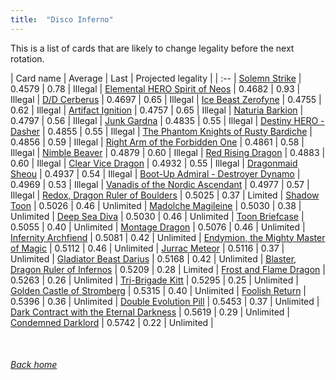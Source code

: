 ```yaml
---
title:  "Disco Inferno"
---
```


This is a list of cards that are likely to change legality before the next rotation.

| Card name | Average | Last | Projected legality |
| :-- |
[Solemn Strike](https://db.ygoprodeck.com/card/?search=Solemn%20Strike) | 0.4579 | 0.78 | Illegal |
[Elemental HERO Spirit of Neos](https://db.ygoprodeck.com/card/?search=Elemental%20HERO%20Spirit%20of%20Neos) | 0.4682 | 0.93 | Illegal |
[D/D Cerberus](https://db.ygoprodeck.com/card/?search=D/D%20Cerberus) | 0.4697 | 0.65 | Illegal |
[Ice Beast Zerofyne](https://db.ygoprodeck.com/card/?search=Ice%20Beast%20Zerofyne) | 0.4755 | 0.62 | Illegal |
[Artifact Ignition](https://db.ygoprodeck.com/card/?search=Artifact%20Ignition) | 0.4757 | 0.65 | Illegal |
[Naturia Barkion](https://db.ygoprodeck.com/card/?search=Naturia%20Barkion) | 0.4797 | 0.56 | Illegal |
[Junk Gardna](https://db.ygoprodeck.com/card/?search=Junk%20Gardna) | 0.4835 | 0.55 | Illegal |
[Destiny HERO - Dasher](https://db.ygoprodeck.com/card/?search=Destiny%20HERO%20-%20Dasher) | 0.4855 | 0.55 | Illegal |
[The Phantom Knights of Rusty Bardiche](https://db.ygoprodeck.com/card/?search=The%20Phantom%20Knights%20of%20Rusty%20Bardiche) | 0.4856 | 0.59 | Illegal |
[Right Arm of the Forbidden One](https://db.ygoprodeck.com/card/?search=Right%20Arm%20of%20the%20Forbidden%20One) | 0.4861 | 0.58 | Illegal |
[Nimble Beaver](https://db.ygoprodeck.com/card/?search=Nimble%20Beaver) | 0.4879 | 0.60 | Illegal |
[Red Rising Dragon](https://db.ygoprodeck.com/card/?search=Red%20Rising%20Dragon) | 0.4883 | 0.60 | Illegal |
[Clear Vice Dragon](https://db.ygoprodeck.com/card/?search=Clear%20Vice%20Dragon) | 0.4932 | 0.55 | Illegal |
[Dragonmaid Sheou](https://db.ygoprodeck.com/card/?search=Dragonmaid%20Sheou) | 0.4937 | 0.54 | Illegal |
[Boot-Up Admiral - Destroyer Dynamo](https://db.ygoprodeck.com/card/?search=Boot-Up%20Admiral%20-%20Destroyer%20Dynamo) | 0.4969 | 0.53 | Illegal |
[Vanadis of the Nordic Ascendant](https://db.ygoprodeck.com/card/?search=Vanadis%20of%20the%20Nordic%20Ascendant) | 0.4977 | 0.57 | Illegal |
[Redox, Dragon Ruler of Boulders](https://db.ygoprodeck.com/card/?search=Redox,%20Dragon%20Ruler%20of%20Boulders) | 0.5025 | 0.37 | Limited |
[Shadow Toon](https://db.ygoprodeck.com/card/?search=Shadow%20Toon) | 0.5026 | 0.46 | Unlimited |
[Madolche Magileine](https://db.ygoprodeck.com/card/?search=Madolche%20Magileine) | 0.5030 | 0.38 | Unlimited |
[Deep Sea Diva](https://db.ygoprodeck.com/card/?search=Deep%20Sea%20Diva) | 0.5030 | 0.46 | Unlimited |
[Toon Briefcase](https://db.ygoprodeck.com/card/?search=Toon%20Briefcase) | 0.5055 | 0.40 | Unlimited |
[Montage Dragon](https://db.ygoprodeck.com/card/?search=Montage%20Dragon) | 0.5076 | 0.46 | Unlimited |
[Infernity Archfiend](https://db.ygoprodeck.com/card/?search=Infernity%20Archfiend) | 0.5081 | 0.42 | Unlimited |
[Endymion, the Mighty Master of Magic](https://db.ygoprodeck.com/card/?search=Endymion,%20the%20Mighty%20Master%20of%20Magic) | 0.5112 | 0.46 | Unlimited |
[Jurrac Meteor](https://db.ygoprodeck.com/card/?search=Jurrac%20Meteor) | 0.5116 | 0.37 | Unlimited |
[Gladiator Beast Darius](https://db.ygoprodeck.com/card/?search=Gladiator%20Beast%20Darius) | 0.5168 | 0.42 | Unlimited |
[Blaster, Dragon Ruler of Infernos](https://db.ygoprodeck.com/card/?search=Blaster,%20Dragon%20Ruler%20of%20Infernos) | 0.5209 | 0.28 | Limited |
[Frost and Flame Dragon](https://db.ygoprodeck.com/card/?search=Frost%20and%20Flame%20Dragon) | 0.5263 | 0.26 | Unlimited |
[Tri-Brigade Kitt](https://db.ygoprodeck.com/card/?search=Tri-Brigade%20Kitt) | 0.5295 | 0.25 | Unlimited |
[Golden Castle of Stromberg](https://db.ygoprodeck.com/card/?search=Golden%20Castle%20of%20Stromberg) | 0.5315 | 0.40 | Unlimited |
[Foolish Return](https://db.ygoprodeck.com/card/?search=Foolish%20Return) | 0.5396 | 0.36 | Unlimited |
[Double Evolution Pill](https://db.ygoprodeck.com/card/?search=Double%20Evolution%20Pill) | 0.5453 | 0.37 | Unlimited |
[Dark Contract with the Eternal Darkness](https://db.ygoprodeck.com/card/?search=Dark%20Contract%20with%20the%20Eternal%20Darkness) | 0.5619 | 0.29 | Unlimited |
[Condemned Darklord](https://db.ygoprodeck.com/card/?search=Condemned%20Darklord) | 0.5742 | 0.22 | Unlimited |

<br>

###### [Back home](index)